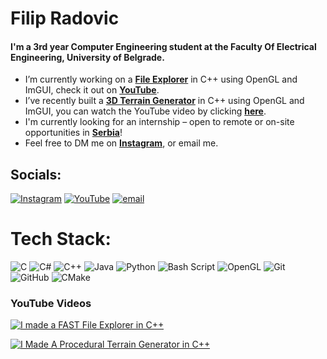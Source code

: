 # Filip Radovic
#### I'm a 3rd year Computer Engineering student at the Faculty Of Electrical Engineering, University of Belgrade.
* I’m currently working on a [**File Explorer**](https://github.com/archfella/FileExplorerMacOS) in C++ using OpenGL and ImGUI, check it out on [**YouTube**](https://www.youtube.com/watch?v=Jk4vkr6vP38).
* I’ve recently built a [**3D Terrain Generator**](https://github.com/archfella/3D-Procedural-Terrain-Mesh-Generator) in C++ using OpenGL and ImGUI, you can watch the YouTube video by clicking [**here**]().
* I'm currently looking for an internship – open to remote or on-site opportunities in [**Serbia**]()!
* Feel free to DM me on [**Instagram**](https://www.instagram.com/radoviccfilip/), or email me.

## Socials:
[![Instagram](https://img.shields.io/badge/Instagram-%23E4405F.svg?logo=Instagram&logoColor=white)](https://instagram.com/radoviccfilip) [![YouTube](https://img.shields.io/badge/YouTube-%23FF0000.svg?logo=YouTube&logoColor=white)](https://youtube.com/@UCWW-GpRDnAUt7fLbKVg_E6g) [![email](https://img.shields.io/badge/Email-D14836?logo=gmail&logoColor=white)](mailto:funnybot80@gmail.com)

# Tech Stack:
![C](https://img.shields.io/badge/c-%2300599C.svg?style=for-the-badge&logo=c&logoColor=white) ![C#](https://img.shields.io/badge/c%23-%23239120.svg?style=for-the-badge&logo=csharp&logoColor=white) ![C++](https://img.shields.io/badge/c++-%2300599C.svg?style=for-the-badge&logo=c%2B%2B&logoColor=white) ![Java](https://img.shields.io/badge/java-%23ED8B00.svg?style=for-the-badge&logo=openjdk&logoColor=white) ![Python](https://img.shields.io/badge/python-3670A0?style=for-the-badge&logo=python&logoColor=ffdd54) ![Bash Script](https://img.shields.io/badge/bash_script-%23121011.svg?style=for-the-badge&logo=gnu-bash&logoColor=white) ![OpenGL](https://img.shields.io/badge/OpenGL-%23FFFFFF.svg?style=for-the-badge&logo=opengl) ![Git](https://img.shields.io/badge/git-%23F05033.svg?style=for-the-badge&logo=git&logoColor=white) ![GitHub](https://img.shields.io/badge/github-%23121011.svg?style=for-the-badge&logo=github&logoColor=white) ![CMake](https://img.shields.io/badge/CMake-%23008FBA.svg?style=for-the-badge&logo=cmake&logoColor=white)

### YouTube Videos

<!-- BEGIN YOUTUBE-CARDS -->
[![I made a FAST File Explorer in C++](https://ytcards.demolab.com/?id=Jk4vkr6vP38&title=I+made+a+FAST+File+Explorer+in+C++&lang=en&timestamp=1744581600&background_color=%230d1117&title_color=%23ffffff&stats_color=%23dedede&max_title_lines=1&width=250&border_radius=5&duration=261 "I made a FAST File Explorer in C++")](https://www.youtube.com/watch?v=Jk4vkr6vP38&t=50s)

[![I Made A Procedural Terrain Generator in C++](https://ytcards.demolab.com/?id=ZySew4Pxg3c&title=I+Made+A+Procedural+Terrain+Generator+in+C++&lang=en&timestamp=1744581600&background_color=%230d1117&title_color=%23ffffff&stats_color=%23dedede&max_title_lines=1&width=250&border_radius=5&duration=261 "I Made A Procedural Terrain Generator in C++")](https://www.youtube.com/watch?v=ZySew4Pxg3c)
<!-- END YOUTUBE-CARDS -->
